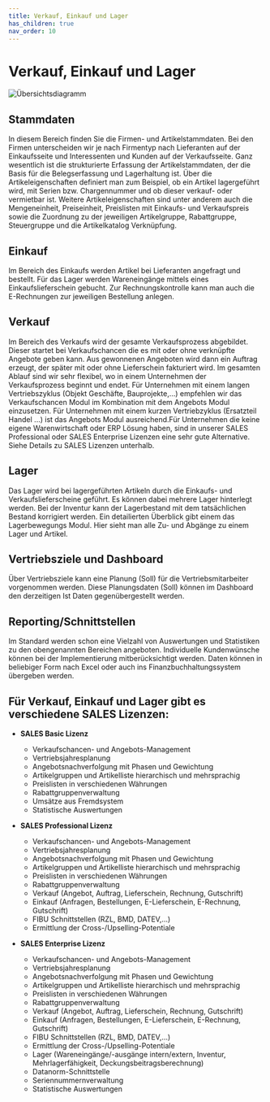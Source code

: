 ```yaml
---
title: Verkauf, Einkauf und Lager
has_children: true
nav_order: 10
---
```


# Verkauf, Einkauf und Lager
![Übersichtsdiagramm](../Bilder/Overview_VerkaufEinkaufLager.png)


## Stammdaten
In diesem Bereich finden Sie die Firmen- und Artikelstammdaten. Bei den Firmen unterscheiden wir je nach Firmentyp nach Lieferanten auf der Einkaufsseite und Interessenten und Kunden auf der Verkaufsseite.
Ganz wesentlich ist die strukturierte Erfassung der Artikelstammdaten, der die Basis für die Belegserfassung und Lagerhaltung ist. Über die Artikeleigenschaften definiert man zum Beispiel, ob ein Artikel lagergeführt wird, mit Serien bzw. Chargennummer und ob dieser verkauf- oder vermietbar ist. Weitere Artikeleigenschaften sind unter anderem auch die Mengeneinheit, Preiseinheit, Preislisten mit Einkaufs- und Verkaufspreis sowie die Zuordnung zu der jeweiligen Artikelgruppe, Rabattgruppe, Steuergruppe und die Artikelkatalog Verknüpfung.


## Einkauf
Im Bereich des Einkaufs werden Artikel bei Lieferanten angefragt und bestellt. Für das Lager werden Wareneingänge mittels eines Einkaufslieferschein gebucht. Zur Rechnungskontrolle kann man auch die E-Rechnungen zur jeweiligen Bestellung anlegen.


## Verkauf
Im Bereich des Verkaufs wird der gesamte Verkaufsprozess abgebildet. Dieser startet bei Verkaufschancen die es mit oder ohne verknüpfte Angebote geben kann. Aus gewonnenen Angeboten wird dann ein Auftrag erzeugt, der später mit oder ohne Lieferschein fakturiert wird. Im gesamten Ablauf sind wir sehr flexibel, wo in einem Unternehmen der Verkaufsprozess beginnt und endet. Für Unternehmen mit einem langen Vertriebszyklus (Objekt Geschäfte, Bauprojekte,...) empfehlen wir das Verkaufschancen Modul im Kombination mit dem Angebots Modul einzusetzen. Für Unternehmen mit einem kurzen Vertriebzyklus (Ersatzteil Handel ...) ist das Angebots Modul ausreichend.Für Unternehmen die keine eigene Warenwirtschaft oder ERP Lösung haben, sind in unserer SALES Professional oder SALES Enterprise Lizenzen eine sehr gute Alternative. Siehe Details zu SALES Lizenzen unterhalb.


## Lager
Das Lager wird bei lagergeführten Artikeln durch die Einkaufs- und Verkaufslieferscheine geführt. Es können dabei mehrere Lager hinterlegt werden. Bei der Inventur kann der Lagerbestand mit dem tatsächlichen Bestand korrigiert werden. Ein detailierten Überblick gibt einem das Lagerbewegungs Modul. Hier sieht man alle Zu- und Abgänge zu einem Lager und Artikel.


## Vertriebsziele und Dashboard
Über Vertriebsziele kann eine Planung (Soll) für die Vertriebsmitarbeiter vorgenommen werden. Diese Planungsdaten (Soll) können im Dashboard den derzeitigen Ist Daten gegenübergestellt werden.

## Reporting/Schnittstellen
Im Standard werden schon eine Vielzahl von Auswertungen und Statistiken zu den obengenannten Bereichen angeboten. Individuelle Kundenwünsche können bei der Implementierung mitberücksichtigt werden. Daten können in beliebiger Form nach Excel oder auch ins Finanzbuchhaltungssystem übergeben werden. 

## Für Verkauf, Einkauf und Lager gibt es verschiedene SALES Lizenzen:

- **SALES Basic Lizenz**
  - Verkaufschancen- und Angebots-Management
  -  Vertriebsjahresplanung
  - Angebotsnachverfolgung mit Phasen und Gewichtung
  - Artikelgruppen und Artikelliste hierarchisch und mehrsprachig
  - Preislisten in verschiedenen Währungen
  - Rabattgruppenverwaltung
  - Umsätze aus Fremdsystem
  - Statistische Auswertungen

- **SALES Professional Lizenz**
  - Verkaufschancen- und Angebots-Management
  - Vertriebsjahresplanung
  - Angebotsnachverfolgung mit Phasen und Gewichtung
  - Artikelgruppen und Artikelliste hierarchisch und mehrsprachig
  - Preislisten in verschiedenen Währungen
  - Rabattgruppenverwaltung
  - Verkauf (Angebot, Auftrag, Lieferschein, Rechnung, Gutschrift)
  - Einkauf (Anfragen, Bestellungen, E-Lieferschein, E-Rechnung, Gutschrift)
  - FIBU Schnittstellen (RZL, BMD, DATEV,...)
  - Ermittlung der Cross-/Upselling-Potentiale

- **SALES Enterprise Lizenz**
  - Verkaufschancen- und Angebots-Management
  - Vertriebsjahresplanung
  - Angebotsnachverfolgung mit Phasen und Gewichtung
  - Artikelgruppen und Artikelliste hierarchisch und mehrsprachig
  - Preislisten in verschiedenen Währungen
  - Rabattgruppenverwaltung
  - Verkauf (Angebot, Auftrag, Lieferschein, Rechnung, Gutschrift)
  - Einkauf (Anfragen, Bestellungen, E-Lieferschein, E-Rechnung, Gutschrift)
  - FIBU Schnittstellen (RZL, BMD, DATEV,...)
  - Ermittlung der Cross-/Upselling-Potentiale
  - Lager (Wareneingänge/-ausgänge intern/extern, Inventur, Mehrlagerfähigkeit, Deckungsbeitragsberechnung)
  - Datanorm-Schnittstelle
  - Seriennummernverwaltung
  - Statistische Auswertungen
